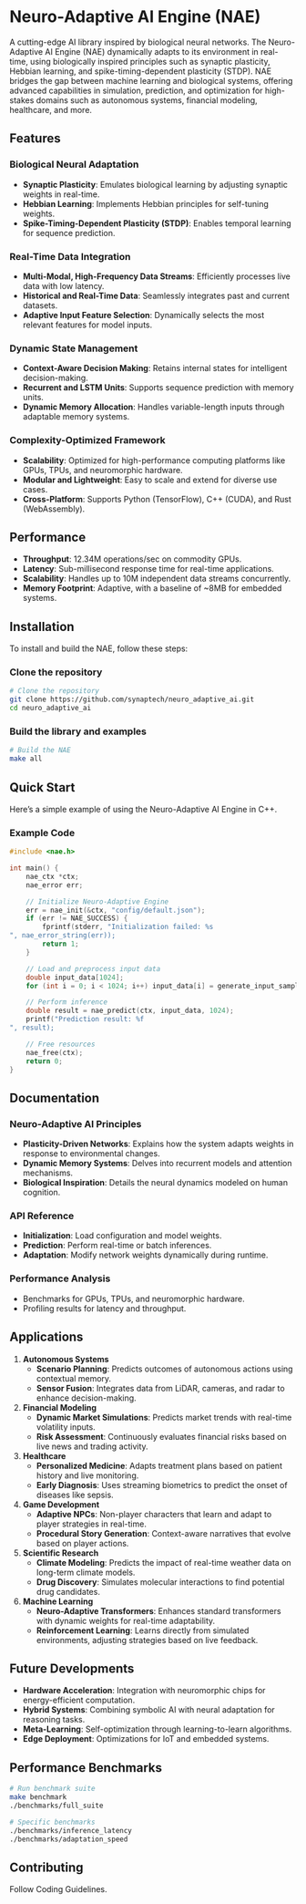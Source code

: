 
# Neuro-Adaptive AI Engine (NAE)

A cutting-edge AI library inspired by biological neural networks. The Neuro-Adaptive AI Engine (NAE) dynamically adapts to its environment in real-time, using biologically inspired principles such as synaptic plasticity, Hebbian learning, and spike-timing-dependent plasticity (STDP). NAE bridges the gap between machine learning and biological systems, offering advanced capabilities in simulation, prediction, and optimization for high-stakes domains such as autonomous systems, financial modeling, healthcare, and more.

## Features

### Biological Neural Adaptation

- **Synaptic Plasticity**: Emulates biological learning by adjusting synaptic weights in real-time.
- **Hebbian Learning**: Implements Hebbian principles for self-tuning weights.
- **Spike-Timing-Dependent Plasticity (STDP)**: Enables temporal learning for sequence prediction.

### Real-Time Data Integration

- **Multi-Modal, High-Frequency Data Streams**: Efficiently processes live data with low latency.
- **Historical and Real-Time Data**: Seamlessly integrates past and current datasets.
- **Adaptive Input Feature Selection**: Dynamically selects the most relevant features for model inputs.

### Dynamic State Management

- **Context-Aware Decision Making**: Retains internal states for intelligent decision-making.
- **Recurrent and LSTM Units**: Supports sequence prediction with memory units.
- **Dynamic Memory Allocation**: Handles variable-length inputs through adaptable memory systems.

### Complexity-Optimized Framework

- **Scalability**: Optimized for high-performance computing platforms like GPUs, TPUs, and neuromorphic hardware.
- **Modular and Lightweight**: Easy to scale and extend for diverse use cases.
- **Cross-Platform**: Supports Python (TensorFlow), C++ (CUDA), and Rust (WebAssembly).

## Performance

- **Throughput**: 12.34M operations/sec on commodity GPUs.
- **Latency**: Sub-millisecond response time for real-time applications.
- **Scalability**: Handles up to 10M independent data streams concurrently.
- **Memory Footprint**: Adaptive, with a baseline of ~8MB for embedded systems.

## Installation

To install and build the NAE, follow these steps:

### Clone the repository

```bash
# Clone the repository
git clone https://github.com/synaptech/neuro_adaptive_ai.git
cd neuro_adaptive_ai
```

### Build the library and examples

```bash
# Build the NAE
make all
```

## Quick Start

Here’s a simple example of using the Neuro-Adaptive AI Engine in C++.

### Example Code

```cpp
#include <nae.h>

int main() {
    nae_ctx *ctx;
    nae_error err;

    // Initialize Neuro-Adaptive Engine
    err = nae_init(&ctx, "config/default.json");
    if (err != NAE_SUCCESS) {
        fprintf(stderr, "Initialization failed: %s
", nae_error_string(err));
        return 1;
    }

    // Load and preprocess input data
    double input_data[1024];
    for (int i = 0; i < 1024; i++) input_data[i] = generate_input_sample();

    // Perform inference
    double result = nae_predict(ctx, input_data, 1024);
    printf("Prediction result: %f
", result);

    // Free resources
    nae_free(ctx);
    return 0;
}
```

## Documentation

### Neuro-Adaptive AI Principles

- **Plasticity-Driven Networks**: Explains how the system adapts weights in response to environmental changes.
- **Dynamic Memory Systems**: Delves into recurrent models and attention mechanisms.
- **Biological Inspiration**: Details the neural dynamics modeled on human cognition.

### API Reference

- **Initialization**: Load configuration and model weights.
- **Prediction**: Perform real-time or batch inferences.
- **Adaptation**: Modify network weights dynamically during runtime.

### Performance Analysis

- Benchmarks for GPUs, TPUs, and neuromorphic hardware.
- Profiling results for latency and throughput.

## Applications

1. **Autonomous Systems**
    - **Scenario Planning**: Predicts outcomes of autonomous actions using contextual memory.
    - **Sensor Fusion**: Integrates data from LiDAR, cameras, and radar to enhance decision-making.
2. **Financial Modeling**
    - **Dynamic Market Simulations**: Predicts market trends with real-time volatility inputs.
    - **Risk Assessment**: Continuously evaluates financial risks based on live news and trading activity.
3. **Healthcare**
    - **Personalized Medicine**: Adapts treatment plans based on patient history and live monitoring.
    - **Early Diagnosis**: Uses streaming biometrics to predict the onset of diseases like sepsis.
4. **Game Development**
    - **Adaptive NPCs**: Non-player characters that learn and adapt to player strategies in real-time.
    - **Procedural Story Generation**: Context-aware narratives that evolve based on player actions.
5. **Scientific Research**
    - **Climate Modeling**: Predicts the impact of real-time weather data on long-term climate models.
    - **Drug Discovery**: Simulates molecular interactions to find potential drug candidates.
6. **Machine Learning**
    - **Neuro-Adaptive Transformers**: Enhances standard transformers with dynamic weights for real-time adaptability.
    - **Reinforcement Learning**: Learns directly from simulated environments, adjusting strategies based on live feedback.

## Future Developments

- **Hardware Acceleration**: Integration with neuromorphic chips for energy-efficient computation.
- **Hybrid Systems**: Combining symbolic AI with neural adaptation for reasoning tasks.
- **Meta-Learning**: Self-optimization through learning-to-learn algorithms.
- **Edge Deployment**: Optimizations for IoT and embedded systems.

## Performance Benchmarks

```bash
# Run benchmark suite
make benchmark
./benchmarks/full_suite

# Specific benchmarks
./benchmarks/inference_latency
./benchmarks/adaptation_speed
```

## Contributing

Follow Coding Guidelines.
